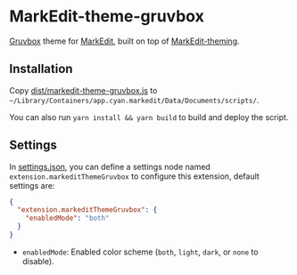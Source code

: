 # MarkEdit-theme-gruvbox

[Gruvbox](https://github.com/morhetz/gruvbox) theme for [MarkEdit](https://github.com/MarkEdit-app/MarkEdit), built on top of [MarkEdit-theming](https://github.com/MarkEdit-app/MarkEdit-theming).

## Installation

Copy [dist/markedit-theme-gruvbox.js](dist/markedit-theme-gruvbox.js) to `~/Library/Containers/app.cyan.markedit/Data/Documents/scripts/`.

You can also run `yarn install && yarn build` to build and deploy the script.

## Settings

In [settings.json](https://github.com/MarkEdit-app/MarkEdit/wiki/Customization#advanced-settings), you can define a settings node named `extension.markeditThemeGruvbox` to configure this extension, default settings are:

```json
{
  "extension.markeditThemeGruvbox": {
    "enabledMode": "both"
  }
}
```

- `enabledMode`: Enabled color scheme (`both`, `light`, `dark`, or `none` to disable).
